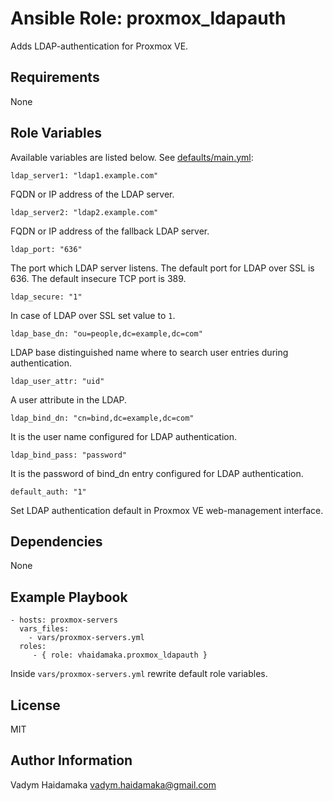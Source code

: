 Ansible Role: proxmox_ldapauth
=========

Adds LDAP-authentication for Proxmox VE.

Requirements
------------

None

Role Variables
--------------
Available variables are listed below. See [defaults/main.yml](defaults/main.yml):

    ldap_server1: "ldap1.example.com"

FQDN or IP address of the LDAP server.

    ldap_server2: "ldap2.example.com"

FQDN or IP address of the fallback LDAP server.

    ldap_port: "636"

The port which LDAP server listens. The default port for LDAP over SSL is 636. The default insecure TCP port is 389.

    ldap_secure: "1"

In case of LDAP over SSL set value to `1`.

    ldap_base_dn: "ou=people,dc=example,dc=com"

LDAP base distinguished name where to search user entries during authentication.

    ldap_user_attr: "uid"

A user attribute in the LDAP.

    ldap_bind_dn: "cn=bind,dc=example,dc=com"

It is the user name configured for LDAP authentication.

    ldap_bind_pass: "password"

It is the password of bind_dn entry configured for LDAP authentication.

    default_auth: "1"

Set LDAP authentication default in Proxmox VE web-management interface.

Dependencies
------------

None

Example Playbook
----------------

    - hosts: proxmox-servers
      vars_files:
        - vars/proxmox-servers.yml
      roles:
         - { role: vhaidamaka.proxmox_ldapauth }

Inside `vars/proxmox-servers.yml` rewrite default role variables.

License
-------

MIT

Author Information
------------------

Vadym Haidamaka vadym.haidamaka@gmail.com
